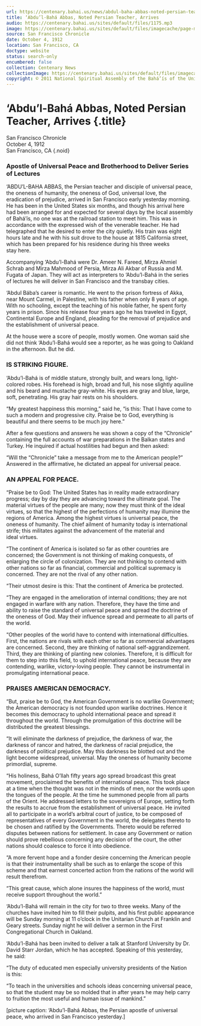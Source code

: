 ```yaml
---
url: https://centenary.bahai.us/news/abdul-baha-abbas-noted-persian-teacher-arrives-0
title: ‘Abdu’l-Bahá Abbas, Noted Persian Teacher, Arrives
audio: https://centenary.bahai.us/sites/default/files/1175.mp3
image: https://centenary.bahai.us/sites/default/files/imagecache/page-main-image/images/press_clippings/10-04-1912%2CSan%20Francisco%20Chronicle%2CApostle%20of%20Universal%20Peace%20and%20Brotherhood%20-%201200%20dpi%20-%20001.png
source: San Francisco Chronicle
date: October 4, 1912
location: San Francisco, CA
doctype: website
status: search-only
encumbered: false
collection: Centenary News
collectionImage: https://centenary.bahai.us/sites/default/files/imagecache/theme-image/main_image/abdulbaha-overview-small_0.jpg
copyright: © 2011 National Spiritual Assembly of the Bahá’ís of the United States
---
```



# ‘Abdu’l-Bahá Abbas, Noted Persian Teacher, Arrives {.title}

San Francisco Chronicle  
October 4, 1912  
San Francisco, CA
{.noid}  



### Apostle of Universal Peace and Brotherhood to Deliver Series of Lectures

‘ABDU’L-BAHA ABBAS, the Persian teacher and disciple of universal peace, the oneness of humanity, the oneness of God, universal love, the eradication of prejudice, arrived in San Francisco early yesterday morning. He has been in the United States six months, and though his arrival here had been arranged for and expected for several days by the local assembly of Bahá’ís, no one was at the railroad station to meet him. This was in accordance with the expressed wish of the venerable teacher. He had telegraphed that he desired to enter the city quietly. His train was eight hours late and he with his suit drove to the house at 1815 California street, which has been prepared for his residence during his three weeks stay here.

Accompanying ‘Abdu’l-Bahá were Dr. Ameer N. Fareed, Mirza Ahmiel Schrab and Mirza Mahmood of Persia, Mirza Ali Akbar of Russia and M. Fugata of Japan. They will act as interpreters to ‘Abdu’l-Bahá in the series of lectures he will deliver in San Francisco and the transbay cities.

‘Abdul Bába’s career is romantic. He went to the prison fortress of Akka, near Mount Carmel, in Palestine, with his father when only 8 years of age. With no schooling, except the teaching of his noble father, he spent forty years in prison. Since his release four years ago he has traveled in Egypt, Continental Europe and England, pleading for the removal of prejudice and the establishment of universal peace.

At the house were a score of people, mostly women. One woman said she did not think ‘Abdu’l-Bahá would see a reporter, as he was going to Oakland in the afternoon. But he did.

### IS STRIKING FIGURE.

‘Abdu’l-Bahá is of middle stature, strongly built, and wears long, light-colored robes. His forehead is high, broad and full, his nose slightly aquiline and his beard and mustache gray-white. His eyes are gray and blue, large, soft, penetrating. His gray hair rests on his shoulders.

“My greatest happiness this morning,” said he, “is this: That I have come to such a modern and progressive city. Praise be to God, everything is beautiful and there seems to be much joy here.”

After a few questions and answers he was shown a copy of the “Chronicle” containing the full accounts of war preparations in the Balkan states and Turkey. He inquired if actual hostilities had begun and then asked:

“Will the “Chronicle” take a message from me to the American people?” Answered in the affirmative, he dictated an appeal for universal peace.

### AN APPEAL FOR PEACE.

“Praise be to God: The United States has in reality made extraordinary progress; day by day they are advancing toward the ultimate goal. The material virtues of the people are many; now they must think of the ideal virtues, so that the highest of the perfections of humanity may illumine the regions of America. Among the highest virtues is universal peace, the oneness of humanity. The chief ailment of humanity today is international strife; this militates against the advancement of the material and ideal virtues.

“The continent of America is isolated so far as other countries are concerned; the Government is not thinking of making conquests, of enlarging the circle of colonization. They are not thinking to contend with other nations so far as financial, commercial and political supremacy is concerned. They are not the rival of any other nation.

“Their utmost desire is this: That the continent of America be protected.

“They are engaged in the amelioration of internal conditions; they are not engaged in warfare with any nation. Therefore, they have the time and ability to raise the standard of universal peace and spread the doctrine of the oneness of God. May their influence spread and permeate to all parts of the world.

“Other peoples of the world have to contend with international difficulties. First, the nations are rivals with each other so far as commercial advantages are concerned. Second, they are thinking of national self-aggrandizement. Third, they are thinking of planting new colonies. Therefore, it is difficult for them to step into this field, to uphold international peace, because they are contending, warlike, victory-loving people. They cannot be instrumental in promulgating international peace.

### PRAISES AMERICAN DEMOCRACY.

“But, praise be to God, the American Government is no warlike Government; the American democracy is not founded upon warlike doctrines. Hence it becomes this democracy to uphold international peace and spread it throughout the world. Through the promulgation of this doctrine will be distributed the greatest blessings.

“It will eliminate the darkness of prejudice, the darkness of war, the darkness of rancor and hatred, the darkness of racial prejudice, the darkness of political prejudice. May this darkness be blotted out and the light become widespread, universal. May the oneness of humanity become primordial, supreme.

“His holiness, Bahá O’llah fifty years ago spread broadcast this great movement, proclaimed the benefits of international peace. This took place at a time when the thought was not in the minds of men, nor the words upon the tongues of the people. At the time he summoned people from all parts of the Orient. He addressed letters to the sovereigns of Europe, setting forth the results to accrue from the establishment of universal peace. He invited all to participate in a world’s arbitral court of justice, to be composed of representatives of every Government in the world, the delegates thereto to be chosen and ratified by the Governments. Thereto would be referred disputes between nations for settlement. In case any Government or nation should prove rebellious concerning any decision of the court, the other nations should coalesce to force it into obedience.

“A more fervent hope and a fonder desire concerning the American people is that their instrumentality shall be such as to enlarge the scope of this scheme and that earnest concerted action from the nations of the world will result therefrom.

“This great cause, which alone insures the happiness of the world, must receive support throughout the world.”

‘Abdu’l-Bahá will remain in the city for two to three weeks. Many of the churches have invited him to fill their pulpits, and his first public appearance will be Sunday morning at 11 o’clock in the Unitarian Church at Franklin and Geary streets. Sunday night he will deliver a sermon in the First Congregational Church in Oakland.

‘Abdu’l-Bahá has been invited to deliver a talk at Stanford University by Dr. David Starr Jordan, which he has accepted. Speaking of this yesterday, he said:

“The duty of educated men especially university presidents of the Nation is this:

“To teach in the universities and schools ideas concerning universal peace, so that the student may be so molded that in after years he may help carry to fruition the most useful and human issue of mankind.”

\[picture caption: ‘Abdu’l-Bahá Abbas, the Persian apostle of universal peace, who arrived in San Francisco yesterday.\]